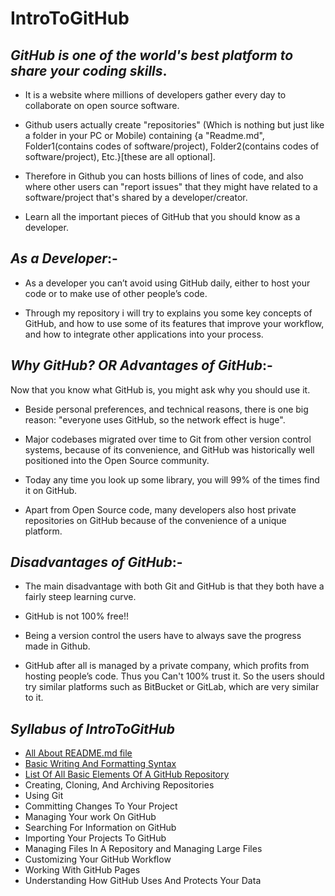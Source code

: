 # IntroToGitHub

## *GitHub  is  one  of  the  world's  best  platform  to share  your  coding  skills*.  

- It is a website where millions of developers gather every day to collaborate on open source software.

- Github  users  actually  create  "repositories"  (Which  is  nothing  but  just  like  a  folder  in  your  PC  or  Mobile)  containing  {a  "Readme.md",  Folder1(contains  codes  of  software/project),  Folder2(contains  codes  of  software/project),  Etc.}[these are all optional].  

- Therefore  in  Github  you  can  hosts  billions  of  lines  of  code,  and  also  where  other  users  can  "report issues"  that  they  might  have  related  to  a  software/project  that's  shared  by  a  developer/creator. 

- Learn  all  the  important  pieces  of  GitHub  that  you  should  know  as  a  developer.




## *As  a  Developer*:-

- As a developer you can’t avoid using GitHub daily, either to host your code or to make use of other people’s code. 

- Through my repository i will try to explains you some key concepts of GitHub, and how to use some of its features that improve your workflow, and how to integrate other applications into your process.




## *Why GitHub?    _OR_    Advantages  of  GitHub*:-
Now that you know what GitHub is, you might ask why you should use it.
 
- Beside personal preferences, and technical reasons, there is one big reason: "everyone uses GitHub, so the network effect is huge".

- Major codebases migrated over time to Git from other version control systems, because of its convenience, and GitHub was historically well positioned into the Open Source community.

- Today any time you look up some library, you will 99% of the times find it on GitHub.

- Apart from Open Source code, many developers also host private repositories on GitHub because of the convenience of a unique platform.



## *Disadvantages of GitHub*:-

- The main disadvantage with both Git and GitHub is that they both have a fairly steep learning curve.

- GitHub  is not  100%  free!!

- Being  a  version  control  the  users have to always save the progress made in Github.

- GitHub after all is managed by a private company, which profits from hosting people’s code. Thus you Can't 100% trust it. So the users should try similar platforms such as BitBucket or GitLab, which are very similar to it. 




## *Syllabus  of  IntroToGitHub*

- [All About README.md file](https://github.com/Lucifer-00007/IntroToGitHub/blob/master/All%20About%20%20README.md%20%20file.md)
- [Basic Writing And Formatting Syntax](https://github.com/Lucifer-00007/IntroToGitHub/blob/master/Basic%20writing%20and%20formatting%20syntax.md)	
- [List Of All Basic Elements Of A GitHub Repository](https://github.com/Lucifer-00007/IntroToGitHub/blob/master/List%20Of%20Elements%20In%20GitHub.md#list--of--all--basic--elements--of--github--are--as--follows-)
- Creating, Cloning, And Archiving Repositories
- Using Git
- Committing Changes To Your Project
- Managing Your work On GitHub
- Searching For Information on GitHub
- Importing Your Projects To GitHub
- Managing Files In A Repository and Managing Large Files
- Customizing Your GitHub Workflow
- Working With GitHub Pages
- Understanding How GitHub Uses And Protects Your Data




















